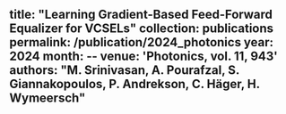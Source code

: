 title: "Learning Gradient-Based Feed-Forward Equalizer for VCSELs"
collection: publications
permalink: /publication/2024_photonics
year: 2024
month: --
venue: 'Photonics, vol. 11, 943'
authors: "M. Srinivasan, A. Pourafzal, S. Giannakopoulos, P. Andrekson, C. Häger, H. Wymeersch"
---
